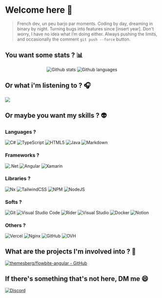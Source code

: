 # Welcome here 👋

> French dev, un peu barjo par moments. Coding by day, dreaming in binary by night. Turning bugs into features since [insert year]. Don't worry, I have no idea what I’m doing either. Always pushing the limits, and occasionally the comment `git push --force` button.

## You want some stats ? :bar_chart:

<div align="center">
<div>

<p>

![Github stats](https://github-readme-stats.vercel.app/api?username=mgremy&show_icons=true&theme=transparent&show=prs_merged&rank_icon=github&cache_seconds=21600)
![Github languages](https://github-readme-stats.vercel.app/api/top-langs/?username=mgremy&layout=compact&cache_seconds=21600)

</p>
</div>
</div>

## Or what i'm listening to ? :headphones:

[![](https://spotify-github-profile.kittinanx.com/api/view.svg?uid=7h3126sq4yt2ojng9ie0qpgeh&cover_image=false&theme=natemoo-re&show_offline=false&background_color=000000&interchange=true&bar_color=50bed7&bar_color_cover=true)](https://spotify-github-profile.kittinanx.com/api/view.svg?uid=7h3126sq4yt2ojng9ie0qpgeh&redirect=true)

## Or maybe you want my skills ? :alien:

### Languages ?

![C#](https://img.shields.io/badge/c%23-%23239120.svg?style=for-the-badge&logo=csharp&logoColor=white)
![TypeScript](https://img.shields.io/badge/typescript-%23007ACC.svg?style=for-the-badge&logo=typescript&logoColor=white)
![HTML5](https://img.shields.io/badge/html5-%23E34F26.svg?style=for-the-badge&logo=html5&logoColor=white)
![Java](https://img.shields.io/badge/java-%23ED8B00.svg?style=for-the-badge&logo=openjdk&logoColor=white)
![Markdown](https://img.shields.io/badge/markdown-%23000000.svg?style=for-the-badge&logo=markdown&logoColor=white)

### Frameworks ?

![.Net](https://img.shields.io/badge/.NET-5C2D91?style=for-the-badge&logo=.net&logoColor=white)
![Angular](https://img.shields.io/badge/angular-%23DD0031.svg?style=for-the-badge&logo=angular&logoColor=white)
![Xamarin](https://img.shields.io/badge/Xamarin-3199DC?style=for-the-badge&logo=xamarin&logoColor=white)

### Libraries ?

![Nx](https://img.shields.io/badge/nx-143055?style=for-the-badge&logo=nx&logoColor=white)
![TailwindCSS](https://img.shields.io/badge/tailwindcss-%2338B2AC.svg?style=for-the-badge&logo=tailwind-css&logoColor=white)
![NPM](https://img.shields.io/badge/NPM-%23CB3837.svg?style=for-the-badge&logo=npm&logoColor=white)
![NodeJS](https://img.shields.io/badge/node.js-6DA55F?style=for-the-badge&logo=node.js&logoColor=white)

### Softs ?

![Git](https://img.shields.io/badge/git-%23F05033.svg?style=for-the-badge&logo=git&logoColor=white)
![Visual Studio Code](https://img.shields.io/badge/Visual%20Studio%20Code-0078d7.svg?style=for-the-badge&logo=visual-studio-code&logoColor=white)
![Rider](https://img.shields.io/badge/Rider-000000.svg?style=for-the-badge&logo=Rider&logoColor=white&color=black&labelColor=crimson)
![Visual Studio](https://img.shields.io/badge/Visual%20Studio-5C2D91.svg?style=for-the-badge&logo=visual-studio&logoColor=white)
![Docker](https://img.shields.io/badge/docker-%230db7ed.svg?style=for-the-badge&logo=docker&logoColor=white)
![Notion](https://img.shields.io/badge/Notion-%23000000.svg?style=for-the-badge&logo=notion&logoColor=white)

### Others ?

![Vercel](https://img.shields.io/badge/vercel-%23000000.svg?style=for-the-badge&logo=vercel&logoColor=white)
![Nginx](https://img.shields.io/badge/nginx-%23009639.svg?style=for-the-badge&logo=nginx&logoColor=white)
![GitHub](https://img.shields.io/badge/github-%23121011.svg?style=for-the-badge&logo=github&logoColor=white)
![OVH](https://img.shields.io/badge/ovh-%23123F6D.svg?style=for-the-badge&logo=ovh&logoColor=#123F6D)

## What are the projects I'm involved into ? :open_file_folder:

[![themesberg/flowbite-angular - GitHub](https://github-readme-stats.vercel.app/api/pin/?username=themesberg&repo=flowbite-angular)](https://github.com/themesberg/flowbite-angular)

## If there's something that's not here, DM me :smile:

[![Discord](https://img.shields.io/badge/Discord-%235865F2.svg?style=for-the-badge&logo=discord&logoColor=white&label=epsilonehd)](https://discord.com/)
